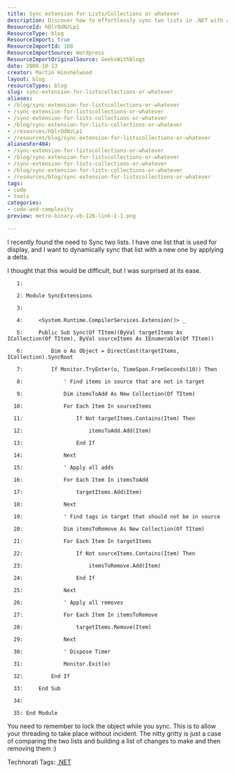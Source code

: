 ```yaml
---
title: Sync extension for Lists/Collections or whatever
description: Discover how to effortlessly sync two lists in .NET with a simple extension method. Enhance your coding skills and streamline your data management!
ResourceId: hDlrQdNzLp1
ResourceType: blog
ResourceImport: true
ResourceImportId: 188
ResourceImportSource: Wordpress
ResourceImportOriginalSource: GeeksWithBlogs
date: 2008-10-13
creator: Martin Hinshelwood
layout: blog
resourceTypes: blog
slug: sync-extension-for-listscollections-or-whatever
aliases:
- /blog/sync-extension-for-listscollections-or-whatever
- /sync-extension-for-listscollections-or-whatever
- /sync-extension-for-lists-collections-or-whatever
- /blog/sync-extension-for-lists-collections-or-whatever
- /resources/hDlrQdNzLp1
- /resources/blog/sync-extension-for-listscollections-or-whatever
aliasesFor404:
- /sync-extension-for-listscollections-or-whatever
- /blog/sync-extension-for-listscollections-or-whatever
- /sync-extension-for-lists-collections-or-whatever
- /blog/sync-extension-for-lists-collections-or-whatever
- /resources/blog/sync-extension-for-listscollections-or-whatever
tags:
- code
- tools
categories:
- code-and-complexity
preview: metro-binary-vb-128-link-1-1.png

---
```

I recently found the need to Sync two lists. I have one list that is used for display, and I want to dynamically sync that list with a new one by applying a delta.

I thought that this would be difficult, but I was surprised at its ease.

```
   1: 
```

```
   2: Module SyncExtensions
```

```
   3: 
```

```
   4:     <System.Runtime.CompilerServices.Extension()> _
```

```
   5:     Public Sub Sync(Of TItem)(ByVal targetItems As ICollection(Of TItem), ByVal sourceItems As IEnumerable(Of TItem))
```

```
   6:         Dim o As Object = DirectCast(targetItems, ICollection).SyncRoot
```

```
   7:         If Monitor.TryEnter(o, TimeSpan.FromSeconds(10)) Then
```

```
   8:             ' Find items in source that are not in target
```

```
   9:             Dim itemsToAdd As New Collection(Of TItem)
```

```
  10:             For Each Item In sourceItems
```

```
  11:                 If Not targetItems.Contains(Item) Then
```

```
  12:                     itemsToAdd.Add(Item)
```

```
  13:                 End If
```

```
  14:             Next
```

```
  15:             ' Apply all adds
```

```
  16:             For Each Item In itemsToAdd
```

```
  17:                 targetItems.Add(Item)
```

```
  18:             Next
```

```
  19:             ' Find tags in target that should not be in source
```

```
  20:             Dim itemsToRemove As New Collection(Of TItem)
```

```
  21:             For Each Item In targetItems
```

```
  22:                 If Not sourceItems.Contains(Item) Then
```

```
  23:                     itemsToRemove.Add(Item)
```

```
  24:                 End If
```

```
  25:             Next
```

```
  26:             ' Apply all removes
```

```
  27:             For Each Item In itemsToRemove
```

```
  28:                 targetItems.Remove(Item)
```

```
  29:             Next
```

```
  30:             ' Dispose Timer
```

```
  31:             Monitor.Exit(o)
```

```
  32:         End If
```

```
  33:     End Sub
```

```
  34: 
```

```
  35: End Module
```

You need to remember to lock the object while you sync. This is to allow your threading to take place without incident. The nitty gritty is just a case of comparing the two lists and building a list of changes to make and then removing them :)

Technorati Tags: [.NET](http://technorati.com/tags/.NET)
